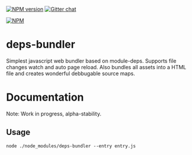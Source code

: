 [![NPM version][npm-image]][npm-url] [![Gitter chat][gitter-image]][gitter-url]

[![NPM][nodei-image]][nodei-url]

# deps-bundler
Simplest javascript web bundler based on module-deps. Supports file changes watch and auto page reload. Also bundles all assets into a HTML file and creates wonderful debbugable source maps.

# Documentation

Note: Work in progress, alpha-stability.

## Usage

`node ./node_modules/deps-bundler --entry entry.js`


[npm-url]: https://www.npmjs.com/package/deps-bundler
[npm-image]: https://img.shields.io/npm/v/deps-bundler.svg


[nodei-image]: https://nodei.co/npm/deps-bundler.png?downloads=true&downloadRank=true&stars=true
[nodei-url]: https://www.npmjs.com/package/deps-bundler


[gitter-url]: https://gitter.im/avesus/deps-bundler
[gitter-image]: https://gitter.im/avesus/deps-bundler?utm_source=badge&utm_medium=badge&utm_campaign=pr-badge

